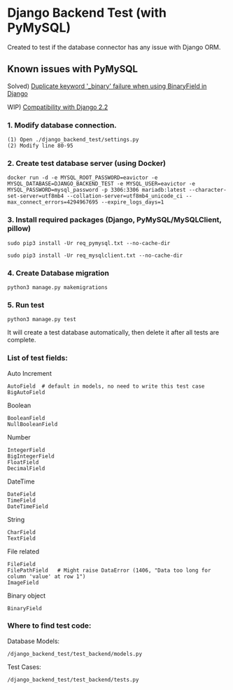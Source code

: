 # Django Backend Test (with PyMySQL)
Created to test if the database connector has any issue with Django ORM.

## Known issues with PyMySQL

Solved) [Duplicate keyword '_binary' failure when using BinaryField in Django](https://github.com/PyMySQL/PyMySQL/issues/549)

WIP) [Compatibility with Django 2.2](https://github.com/PyMySQL/PyMySQL/issues/790)

### 1. Modify database connection.
```
(1) Open ./django_backend_test/settings.py
(2) Modify line 80-95
```

### 2. Create test database server (using Docker)
```
docker run -d -e MYSQL_ROOT_PASSWORD=eavictor -e MYSQL_DATABASE=DJANGO_BACKEND_TEST -e MYSQL_USER=eavictor -e MYSQL_PASSWORD=mysql_password -p 3306:3306 mariadb:latest --character-set-server=utf8mb4 --collation-server=utf8mb4_unicode_ci --max_connect_errors=4294967695 --expire_logs_days=1
```

### 3. Install required packages (Django, PyMySQL/MySQLClient, pillow)
```
sudo pip3 install -Ur req_pymysql.txt --no-cache-dir
```
```
sudo pip3 install -Ur req_mysqlclient.txt --no-cache-dir
```

### 4. Create Database migration
```
python3 manage.py makemigrations
```

### 5. Run test
```
python3 manage.py test
```
It will create a test database automatically, then delete it after all tests are complete.


### List of test fields:
Auto Increment
```
AutoField  # default in models, no need to write this test case
BigAutoField
```

Boolean
```
BooleanField
NullBooleanField
```
Number
```
IntegerField
BigIntegerField
FloatField
DecimalField
```
DateTime
```
DateField
TimeField
DateTimeField
```
String
```
CharField
TextField
```
File related
```
FileField
FilePathField   # Might raise DataError (1406, "Data too long for column 'value' at row 1")
ImageField
```
Binary object
```
BinaryField
```

### Where to find test code:

Database Models:
```
/django_backend_test/test_backend/models.py
```

Test Cases:
```
/django_backend_test/test_backend/tests.py
```

